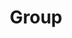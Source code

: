 ---
layout: profiles
permalink: /Group/
title: Group
description: Members of our lab
nav: true
nav_order: 2

profiles:
  # if you want to include more than one profile, just replicate the following block
  # and create one content file for each profile inside _pages/
  - align: right
    image: jiayu-profile2.jpg
    content: about_jiayu.md
    image_circular: false # crops the image to make it circular
    more_info: >
      <p>Wang Ke Zhen Building 100080 </p>
      <p>Peking University<p>
      <p>Beijing</p>
      <p>100871 CHINA</p>
  - align: left
    image: annonymous.jpg
    content: about_yinuo.md
    image_circular: false # crops the image to make it circular
    more_info: >
      <p>Wang Ke Zhen Building 100080 </p>
      <p>Peking University<p>
      <p>Beijing</p>
      <p>100871 CHINA</p>
---
